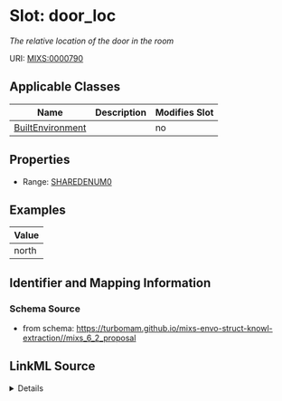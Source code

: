 # Slot: door_loc


_The relative location of the door in the room_



URI: [MIXS:0000790](https://w3id.org/mixs/0000790)



<!-- no inheritance hierarchy -->




## Applicable Classes

| Name | Description | Modifies Slot |
| --- | --- | --- |
[BuiltEnvironment](BuiltEnvironment.md) |  |  no  |







## Properties

* Range: [SHAREDENUM0](SHAREDENUM0.md)






## Examples

| Value |
| --- |
| north |

## Identifier and Mapping Information







### Schema Source


* from schema: https://turbomam.github.io/mixs-envo-struct-knowl-extraction//mixs_6_2_proposal




## LinkML Source

<details>
```yaml
name: door_loc
description: The relative location of the door in the room
title: door location
notes:
- door
- location
examples:
- value: north
from_schema: https://turbomam.github.io/mixs-envo-struct-knowl-extraction//mixs_6_2_proposal
rank: 1000
slot_uri: MIXS:0000790
multivalued: false
alias: door_loc
domain_of:
- BuiltEnvironment
range: SHARED_ENUM_0
required: false
recommended: false

```
</details>